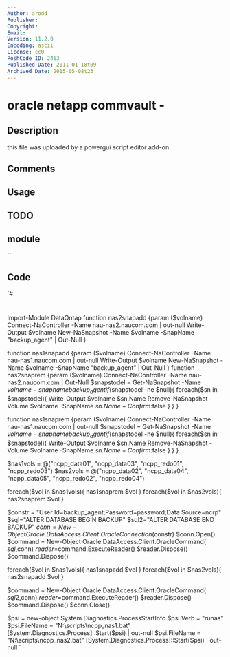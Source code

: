 ```yaml
---
Author: arodd
Publisher: 
Copyright: 
Email: 
Version: 11.2.0
Encoding: ascii
License: cc0
PoshCode ID: 2463
Published Date: 2011-01-18t09
Archived Date: 2015-05-08t23
---
```


# oracle netapp commvault - 

## Description

this file was uploaded by a powergui script editor add-on.

## Comments



## Usage



## TODO



## module

``

## Code

`#
 #
 [Reflection.Assembly]::LoadFile("C:\app\oracle\product\11.2.0\client_1\ODP.NET\bin\2.x\Oracle.DataAccess.dll")
 Import-Module DataOntap
 function nas2snapadd
 {param ($volname)
 Connect-NaController -Name nau-nas2.naucom.com | out-null
 Write-Output $volname
 New-NaSnapshot -Name $volname -SnapName "backup_agent" | Out-Null
 }
 
 function nas1snapadd
 {param ($volname)
 Connect-NaController -Name nau-nas1.naucom.com | out-null
 Write-Output $volname
 New-NaSnapshot -Name $volname -SnapName "backup_agent" | Out-Null
 }
 function nas2snaprem
 {param ($volname)
  Connect-NaController -Name nau-nas2.naucom.com | Out-Null
  $snapstodel = Get-NaSnapshot -Name $volname -snapname backup_agent
  if ($snapstodel -ne $null){
  foreach($sn in $snapstodel){
   Write-Output $volname $sn.Name
   Remove-NaSnapshot -Volume $volname -SnapName $sn.Name -Confirm:$false
  }
 }
 }
 
 function nas1snaprem
 {param ($volname)
  Connect-NaController -Name nau-nas1.naucom.com | out-null
  $snapstodel = Get-NaSnapshot -Name $volname -snapname backup_agent
  if ($snapstodel -ne $null){
  foreach($sn in $snapstodel){
   Write-Output $volname $sn.Name
   Remove-NaSnapshot -Volume $volname -SnapName $sn.Name -Confirm:$false
  }
 }
 }
 
 $nas1vols = @("ncpp_data01", "ncpp_data03", "ncpp_redo01", "ncpp_redo03")
 $nas2vols = @("ncpp_data02", "ncpp_data04", "ncpp_data05", "ncpp_redo02", "ncpp_redo04")
 
 foreach($vol in $nas1vols){
 nas1snaprem $vol
 }
 foreach($vol in $nas2vols){
 nas2snaprem $vol
 }
 
 $constr = "User Id=backup_agent;Password=password;Data Source=ncrp"
 $sql="ALTER DATABASE BEGIN BACKUP"
 $sql2="ALTER DATABASE END BACKUP"
 $conn = New-Object Oracle.DataAccess.Client.OracleConnection($constr)
 $conn.Open()
 $command = New-Object Oracle.DataAccess.Client.OracleCommand( $sql,$conn)
 $reader=$command.ExecuteReader()
 $reader.Dispose()
 $command.Dispose()
 
 foreach($vol in $nas1vols){
 nas1snapadd $vol
 }
 foreach($vol in $nas2vols){
 nas2snapadd $vol
 }
 
 $command = New-Object Oracle.DataAccess.Client.OracleCommand( $sql2,$conn)
 $reader=$command.ExecuteReader()
 $reader.Dispose()
 $command.Dispose()
 $conn.Close()
 
 $psi = new-object System.Diagnostics.ProcessStartInfo
 $psi.Verb = "runas"
 $psi.FileName = "N:\scripts\ncpp_nas1.bat"
 [System.Diagnostics.Process]::Start($psi) | out-null
 $psi.FileName = "N:\scripts\ncpp_nas2.bat"
 [System.Diagnostics.Process]::Start($psi) | out-null
`

